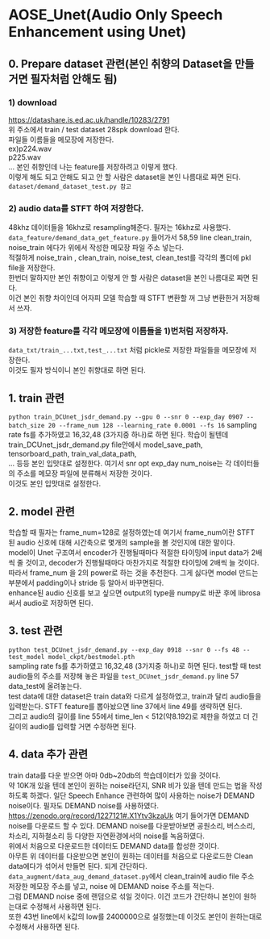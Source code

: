 # AOSE_Unet(Audio Only Speech Enhancement using Unet)  

## 0. Prepare dataset 관련(본인 취향의 Dataset을 만들거면 필자처럼 안해도 됨)
### 1) download
https://datashare.is.ed.ac.uk/handle/10283/2791  
위 주소에서 train / test dataset 28spk download 한다.  
파일들 이름들을 메모장에 저장한다.  
ex)p224.wav  
p225.wav  
...
본인 취향인데 나는 feature를 저장하려고 이렇게 했다.  
이렇게 해도 되고 안해도 되고 안 할 사람은 dataset을 본인 나름대로 짜면 된다.
```dataset/demand_dataset_test.py 참고 ```

### 2) audio data를 STFT 하여 저장한다.  
48khz 데이터들을 16khz로 resampling해준다. 필자는 16khz로 사용했다.
```data_feature/demand_data_get_feature.py``` 들어가서 58,59 line clean_train, noise_train 에다가 위에서 작성한 메모장 파일 주소 넣는다.  
적절하게 noise_train , clean_train, noise_test, clean_test를 각각의 폴더에 pkl file을 저장한다.  
한번더 말하지만 본인 취향이고 이렇게 안 할 사람은 dataset을 본인 나름대로 짜면 된다.  
이건 본인 취향 차이인데 어자피 모델 학습할 때 STFT 변환할 꺼 그냥 변환한거 저장해서 쓰자.  

### 3) 저장한 feature를 각각 메모장에 이름들을 1)번처럼 저장하자.  
```data_txt/train_...txt,test_...txt``` 처럼 pickle로 저장한 파일들을 메모장에 저장한다.  
이것도 필자 방식이니 본인 취향대로 하면 된다.
## 1. train 관련  
```python train_DCUnet_jsdr_demand.py --gpu 0 --snr 0 --exp_day 0907 --batch_size 20 --frame_num 128 --learning_rate 0.0001 --fs 16```
sampling rate fs를 추가하였고 16,32,48 (3가지중 하나)로 하면 된다.
학습이 될텐데 train_DCUnet_jsdr_demand.py file안에서 model_save_path, tensorboard_path, train_val_data_path,  
... 등등 본인 입맛대로 설정한다. 여기서 snr opt exp_day num_noise는 각 데이터들의 주소를 메모장 파일에 분류해서 저장한 것이다.  
이것도 본인 입맛대로 설정한다.

## 2. model 관련  
학습할 때 필자는 frame_num=128로 설정하였는데 여기서 frame_num이란 STFT 된 audio 신호에 대해 시간축으로 몇개의 sample을 볼 것인지에 대한 말이다.  
model이 Unet 구조여서 encoder가 진행될때마다 적절한 타이밍에 input data가 2배씩 줄 것이고, decoder가 진행될때마다 마찬가지로 적절한 타이밍에 2배씩 늘 것이다.  
따라서 frame_num 을 2의 power로 하는 것을 추천한다. 그게 싫다면 model 만드는 부분에서 padding이나 stride 등 알아서 바꾸면된다.  
enhance된 audio 신호를 보고 싶으면 output의 type을 numpy로 바꾼 후에 librosa써서 audio로 저장하면 된다.

## 3. test 관련  
```python test_DCUnet_jsdr_demand.py --exp_day 0918 --snr 0 --fs 48 --test_model model_ckpt/bestmodel.pth```   
sampling rate fs를 추가하였고 16,32,48 (3가지중 하나)로 하면 된다.
test할 때 test audio들의 주소를 저장해 놓은 파일을 ```test_DCUnet_jsdr_demand.py``` line 57 data_test에 올려놓는다.  
test data에 대한 dataset은 train data와 다르게 설정하였고, train과 달리 audio들을 입력받는다. STFT feature를 뽑아놨으면 line 37에서 line 49를 생략하면 된다.  
그리고 audio의 길이를 line 55에서 time_len < 512(약8.192)로 제한을 하였고 더 긴 길이의 audio를 입력할 거면 수정하면 된다.

## 4. data 추가 관련  
train data를 다운 받으면 아마 0db~20db의 학습데이터가 있을 것이다.  
약 10K개 있을 텐데 본인이 원하는 noise라던지, SNR 비가 있을 텐데 만드는 법을 작성하도록 하겠다.
일단 Speech Enhance 관련하여 많이 사용하는 noise가 DEMAND noise이다. 필자도 DEMAND noise를 사용하였다.  
https://zenodo.org/record/1227121#.X1Ytv3kzaUk 여기 들어가면 DEMAND noise를 다운로드 할 수 있다.
DEMAND noise를 다운받아보면 공원소리, 버스소리, 차소리, 지하철소리 등 다양한 자연환경에서의 noise를 녹음하였다.  
위에서 처음으로 다운로드한 데이터도 DEMAND data를 합성한 것이다.  
아무튼 위 데이터를 다운받으면 본인이 원하는 데이터를 처음으로 다운로드한 Clean data에다가 섞어서 만들면 된다. 되게 간단하다.  
```data_augment/data_aug_demand_dataset.py```에서 clean_train에 audio file 주소 저장한 메모장 주소를 넣고, noise 에 DEMAND noise 주소를 적는다.  
그럼 DEMAND noise 중에 랜덤으로 섞일 것이다. 이건 코드가 간단하니 본인이 원하는대로 수정해서 사용하면 된다.  
또한 43번 line에서 k값의 low를 2400000으로 설정했는데 이것도 본인이 원하는대로 수정해서 사용하면 된다.
